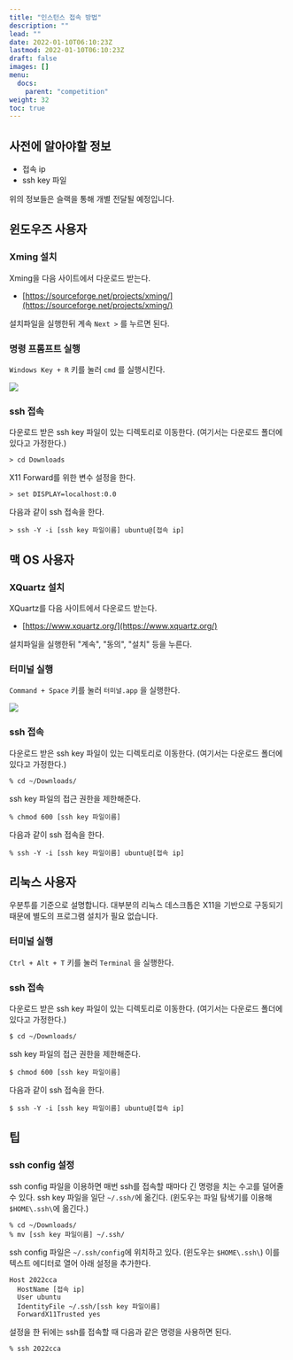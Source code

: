 ```yaml
---
title: "인스턴스 접속 방법"
description: ""
lead: ""
date: 2022-01-10T06:10:23Z
lastmod: 2022-01-10T06:10:23Z
draft: false
images: []
menu: 
  docs:
    parent: "competition"
weight: 32
toc: true
---
```


## 사전에 알아야할 정보

* 접속 ip
* ssh key 파일

위의 정보들은 슬랙을 통해 개별 전달될 예정입니다.

## 윈도우즈 사용자

### Xming 설치

Xming을 다음 사이트에서 다운로드 받는다.

* [https://sourceforge.net/projects/xming/](https://sourceforge.net/projects/xming/)

설치파일을 실행한뒤 계속 `Next >` 를 누르면 된다.

### 명령 프롬프트 실행

`Windows Key + R` 키를 눌러 `cmd` 를 실행시킨다.

<img src="../cmd.png">

### ssh 접속

다운로드 받은 ssh key 파일이 있는 디렉토리로 이동한다. (여기서는 다운로드 폴더에 있다고 가정한다.)

```shelll
> cd Downloads
```

X11 Forward를 위한 변수 설정을 한다.

```shell
> set DISPLAY=localhost:0.0
```

다음과 같이 ssh 접속을 한다.

```shell
> ssh -Y -i [ssh key 파일이름] ubuntu@[접속 ip]
```

## 맥 OS 사용자

### XQuartz 설치

XQuartz를 다음 사이트에서 다운로드 받는다.

* [https://www.xquartz.org/](https://www.xquartz.org/)

설치파일을 실행한뒤 "계속", "동의", "설치" 등을 누른다.

### 터미널 실행

`Command + Space` 키를 눌러 `터미널.app` 을 실행한다.

<img src="../terminal.png">

### ssh 접속

다운로드 받은 ssh key 파일이 있는 디렉토리로 이동한다. (여기서는 다운로드 폴더에 있다고 가정한다.)

```shell
% cd ~/Downloads/
```

ssh key 파일의 접근 권한을 제한해준다.

```shell
% chmod 600 [ssh key 파일이름]
```

다음과 같이 ssh 접속을 한다.

```shell
% ssh -Y -i [ssh key 파일이름] ubuntu@[접속 ip]
```

## 리눅스 사용자

우분투를 기준으로 설명합니다. 대부분의 리눅스 데스크톱은 X11을 기반으로 구동되기 때문에 별도의 프로그램 설치가 필요 없습니다.

### 터미널 실행

`Ctrl + Alt + T` 키를 눌러 `Terminal` 을 실행한다.

### ssh 접속

다운로드 받은 ssh key 파일이 있는 디렉토리로 이동한다. (여기서는 다운로드 폴더에 있다고 가정한다.)

```shell
$ cd ~/Downloads/
```

ssh key 파일의 접근 권한을 제한해준다.

```shell
$ chmod 600 [ssh key 파일이름]
```

다음과 같이 ssh 접속을 한다.

```shell
$ ssh -Y -i [ssh key 파일이름] ubuntu@[접속 ip]
```

## 팁

### ssh config 설정

ssh config 파일을 이용하면 매번 ssh를 접속할 때마다 긴 명령을 치는 수고를 덜어줄 수 있다. ssh key 파일을 일단 `~/.ssh/`에 옮긴다. (윈도우는 파일 탐색기를 이용해 `$HOME\.ssh\`에 옮긴다.)

```shell
% cd ~/Downloads/
% mv [ssh key 파일이름] ~/.ssh/
```

ssh config 파일은 `~/.ssh/config`에 위치하고 있다. (윈도우는 `$HOME\.ssh\`) 이를 텍스트 에디터로 열어 아래 설정을 추가한다.

```shell
Host 2022cca
  HostName [접속 ip]
  User ubuntu
  IdentityFile ~/.ssh/[ssh key 파일이름]
  ForwardX11Trusted yes
```

설정을 한 뒤에는 ssh를 접속할 때 다음과 같은 명령을 사용하면 된다.

```shell
% ssh 2022cca
```